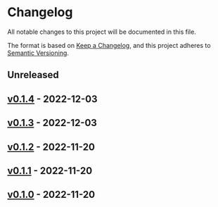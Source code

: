 # Changelog

All notable changes to this project will be documented in this file.

The format is based on [Keep a Changelog](https://keepachangelog.com/en/1.0.0/),
and this project adheres to [Semantic Versioning](https://semver.org/spec/v2.0.0.html).

## Unreleased

## [v0.1.4](https://github.com/ykumards/simtorch/releases/tag/v0.1.4) - 2022-12-03

## [v0.1.3](https://github.com/ykumards/simtorch/releases/tag/v0.1.3) - 2022-12-03

## [v0.1.2](https://github.com/ykumards/simtorch/releases/tag/v0.1.2) - 2022-11-20

## [v0.1.1](https://github.com/ykumards/simtorch/releases/tag/v0.1.1) - 2022-11-20

## [v0.1.0](https://github.com/ykumards/simtorch/releases/tag/v0.1.0) - 2022-11-20

